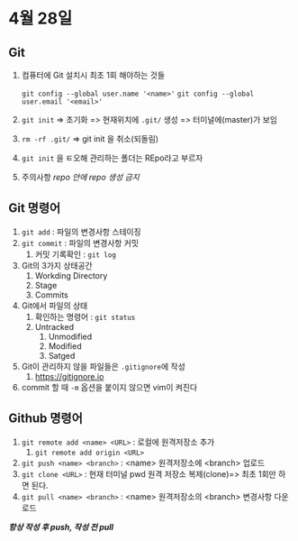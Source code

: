 # 4월 28일
## Git
1. 컴퓨터에 Git 설치시 최초 1회 해야하는 것들
    
     `git config --global user.name '<name>'`
     `git config --global user.email '<email>'`
2. `git init` => 초기화 => 현재위치에 `.git/` 생성 => 터미널에(master)가 보임
3. `rm -rf .git/` => git init 을 취소(되돌림)
4. `git init` 을 ㅌ오해 관리하는 폴더는 REpo라고 부르자
5. 주의사항 *repo 안에 repo 생성 금지*


## Git 명령어
1. `git add` : 파일의 변경사항 스테이징
2. `git commit` : 파일의 변경사항 커밋
   1. 커밋 기록확인 : `git log`
3. Git의 3가지 상태공간
   1. Workding Directory
   2. Stage
   3. Commits
4. Git에서 파일의 상태
   1. 확인하는 명령어 : `git status`
   2. Untracked
      1. Unmodified
      2. Modified
      3. Satged
5. Git이 관리하지 않을 파일들은 `.gitignore`에 작성
   1. https://gitignore.io
6. commit 할 때 `-m` 옵션을 붙이지 않으면 vim이 켜진다

## Github 명령어
1. `git remote add <name> <URL>` : 로컬에 원격저장소 추가
   1. `git remote add origin <URL>`
2. `git push <name> <branch>` : \<name> 원격저장소에 \<branch> 업로드
3. `git clone <URL>` : 현재 터미널 pwd 원격 저장소 복제(clone)=> 최초 1회만 하면 된다.
4. `git pull <name> <branch>` : \<name> 원격저장소의 \<branch> 변경사항 다운로드

**_항상 작성 후 push, 작성 전 pull_**

